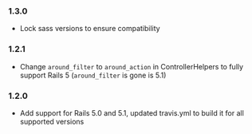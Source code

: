 ### 1.3.0
- Lock sass versions to ensure compatibility

### 1.2.1
- Change `around_filter` to `around_action` in ControllerHelpers to fully support Rails 5 (`around_filter` is gone is 5.1)

### 1.2.0
- Add support for Rails 5.0 and 5.1, updated travis.yml to build it for all supported versions
